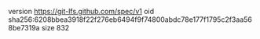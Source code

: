 version https://git-lfs.github.com/spec/v1
oid sha256:6208bbea3918f22f276eb6494f9f74800abdc78e177f1795c2f3aa568be7319a
size 832
